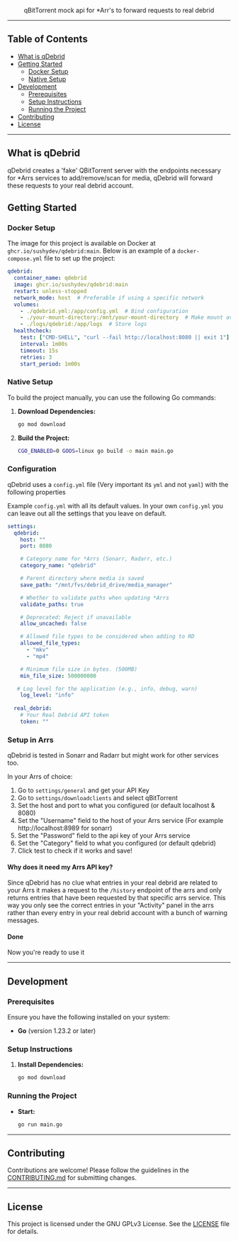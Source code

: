 <div align="center">
  <p>qBitTorrent mock api for *Arr's to forward requests to real debrid</p>
</div>

---

## Table of Contents

- [What is qDebrid](#what-is-qdebrid)
- [Getting Started](#getting-started)
  - [Docker Setup](#docker-setup)
  - [Native Setup](#native-setup)
- [Development](#development)
  - [Prerequisites](#prerequisites)
  - [Setup Instructions](#setup-instructions)
  - [Running the Project](#running-the-project)
- [Contributing](#contributing)
- [License](#license)

---

## What is qDebrid

qDebrid creates a 'fake' QBitTorrent server with the endpoints necessary for *Arrs services to add/remove/scan for media, qDebrid will forward these requests to your real debrid account.

## Getting Started

### Docker Setup

The image for this project is available on Docker at `ghcr.io/sushydev/qdebrid:main`. Below is an example of a `docker-compose.yml` file to set up the project:

```yaml
qdebrid:
  container_name: qdebrid
  image: ghcr.io/sushydev/qdebrid:main
  restart: unless-stopped
  network_mode: host  # Preferable if using a specific network
  volumes:
    - ./qdebrid.yml:/app/config.yml  # Bind configuration
    - ./your-mount-directory:/mnt/your-mount-directory  # Make mount available for path checking
    - ./logs/qdebrid:/app/logs  # Store logs
  healthcheck:
    test: ["CMD-SHELL", "curl --fail http://localhost:8080 || exit 1"]
    interval: 1m00s
    timeout: 15s
    retries: 3
    start_period: 1m00s
```

### Native Setup

To build the project manually, you can use the following Go commands:

1. **Download Dependencies:**
    ```sh
    go mod download
    ```

2. **Build the Project:**
    ```sh
    CGO_ENABLED=0 GOOS=linux go build -o main main.go
    ```

### Configuration

qDebrid uses a `config.yml` file (Very important its `yml` and not `yaml`) with the following properties

Example `config.yml` with all its default values. In your own `config.yml` you can leave out all the settings that you leave on default.
```yaml
settings:
  qdebrid:
    host: ""
    port: 8080

    # Category name for *Arrs (Sonarr, Radarr, etc.)
    category_name: "qdebrid"

    # Parent directory where media is saved
    save_path: "/mnt/fvs/debrid_drive/media_manager"

    # Whether to validate paths when updating *Arrs
    validate_paths: true

    # Deprecated: Reject if unavailable
    allow_uncached: false

    # Allowed file types to be considered when adding to RD
    allowed_file_types:
      - "mkv"
      - "mp4"

    # Minimum file size in bytes. (500MB)
    min_file_size: 500000000

   # Log level for the application (e.g., info, debug, warn)
    log_level: "info" 
  
  real_debrid:
    # Your Real Debrid API token
    token: ""  
```

### Setup in Arrs

qDebrid is tested in Sonarr and Radarr but might work for other services too.

In your Arrs of choice:
1. Go to `settings/general` and get your API Key
2. Go to `settings/downloadclients` and select qBitTorrent
3. Set the host and port to what you configured (or default localhost & 8080)
4. Set the "Username" field to the host of your Arrs service (For example http://localhost:8989 for sonarr)
5. Set the "Password" field to the api key of your Arrs service
6. Set the "Category" field to what you configured (or default qdebrid)
7. Click test to check if it works and save!

#### Why does it need my Arrs API key?
Since qDebrid has no clue what entries in your real debrid are related to your Arrs it makes a request to the `/history` endpoint of the arrs and only returns entries that have been requested by that specific arrs service.
This way you only see the correct entries in your "Activity" panel in the arrs rather than every entry in your real debrid account with a bunch of warning messages.

#### Done
Now you're ready to use it
    
---

## Development

### Prerequisites

Ensure you have the following installed on your system:

- **Go** (version 1.23.2 or later)

### Setup Instructions

1. **Install Dependencies:**
    ```sh
    go mod download
    ```

### Running the Project

- **Start:**
    ```sh
    go run main.go
    ```

---

## Contributing

Contributions are welcome! Please follow the guidelines in the [CONTRIBUTING.md](CONTRIBUTING.md) for submitting changes.

---

## License

This project is licensed under the GNU GPLv3 License. See the [LICENSE](LICENSE) file for details.